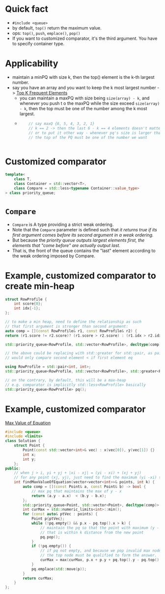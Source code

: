 # Quick fact
- `#include <queue>`
- by default, `top()` return the maximum value.
- ops: `top()`, `push`, `emplace()`, `pop()`
- If you want to customized comparator, it's the third argument. You have to specify container type.

# Applicability
- maintain a minPQ with size k, then the top() element is the k-th largest number.
- say you have an array and you want to keep the k most largest number -> [Top K Frequent Elements](https://leetcode.com/problems/top-k-frequent-elements/)
  - you can maintain a maxPQ with size being `size(array) - k`, and whenever you push t o the maxPQ while the size exceed `size(array) - k`, then the top must be one of the number among the k most largest.
  - ```cpp
        // say maxQ {6, 5, 4, 3, 2, 1}
        // k == 2 -> then the last 6 - k == 4 elements doesn't matter
        // or to put it other way - whenever pq's size is larger than 4
        // the top of the PQ must be one of the number we want
  ```

# Customized comparator
```cpp
template<
    class T,
    class Container = std::vector<T>,
    class Compare = std::less<typename Container::value_type>
> class priority_queue;
```
# `Compare`
- `Compare` is A type providing a strict weak ordering.
- Note that the `Compare` parameter is defined such that *it returns true if its first argument comes before its second argument in a weak ordering.*
- But because the *priority queue outputs largest elements first, the elements that "come before" are actually output last.*
- That is, the front of the queue contains the "last" element according to the weak ordering imposed by Compare.

# Example, customized comparator to create min-heap
```cpp
struct RowProfile {
    int score{0};
    int idx{-1};
};

// to make a min heap, need to define the relationship as such
// that first argument is stronger than second argument:
auto comp = [](const RowProfile& r1, const RowProfile& r2) {
return (r1.score != r2.score)? (r1.score > r2.score) : (r1.idx > r2.idx); };

std::priority_queue<RowProfile, std::vector<RowProfile>, decltype(comp)> pq(comp);

// the above could be replacing with std::greater for std::pair, as pair's < operator
// would only compare second element < if first element eq

using RowProfile = std::pair<int, int>;
std::priority_queue<RowProfile, std::vector<RowProfile>, std::greater<RowProfile>> pq();

// on the contrary, by default, this will be a max-heap
// e.g. comparator is implicitly std::less<RowProfile> basically
std::priority_queue<RowProfile> pq();
```

# Example, customized comparator
[Max Value of Equation](https://leetcode.com/problems/max-value-of-equation/)
```cpp
#include <queue>
#include <limits>
class Solution {
    struct Point {
        Point(const std::vector<int>& vec) : x(vec[0]), y(vec[1]) {}
        int x;
        int y;
    };
public:
    // when j > i, yi + yj + |xi - xj| = (yi - xi) + (xj + yj)
    // for any point (xj, yj), just need to find the maximum (yi -xi) such that j - i <= k
    int findMaxValueOfEquation(vector<vector<int>>& points, int k) {
        auto comp = [](const Point& a, const Point& b) -> bool {
            // max pq that maintains the max of y - x
            return (a.y - a.x)  < (b.y - b.x);
        };
        std::priority_queue<Point, std::vector<Point>, decltype(comp)> pq(comp);
        int curMax = std::numeric_limits<int>::min();
        for (const auto& ptVec : points) {
            Point p{ptVec};
            while (!pq.empty() && p.x - pq.top().x > k) {
                // maintain the pq so that the point with maximum (y - x) value contains x
                // that is within k distance from the new point
                pq.pop();
            }
            if (!pq.empty()) {
                // if pq not empty, and because we pop invalid max node already,
                // the top node must be qualified to form the answer.
                curMax = max(curMax, p.x + p.y + pq.top().y - pq.top().x);
            }
            pq.emplace(std::move(p));
        }
        return curMax;
    }
};
```